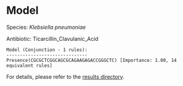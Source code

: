 
# Model

Species: *Klebsiella pneumoniae*

Antibiotic: Ticarcillin_Clavulanic_Acid

```
Model (Conjunction - 1 rules):
------------------------------
Presence(CGCGCTCGGCAGCGCAGAAGAGACCGGGCTC) [Importance: 1.00, 14 equivalent rules]

```

For details, please refer to the [results directory](../../../../../results/scm_b/klebsiella%20pneumoniae/ticarcillin_clavulanic_acid/repeat_0/).


